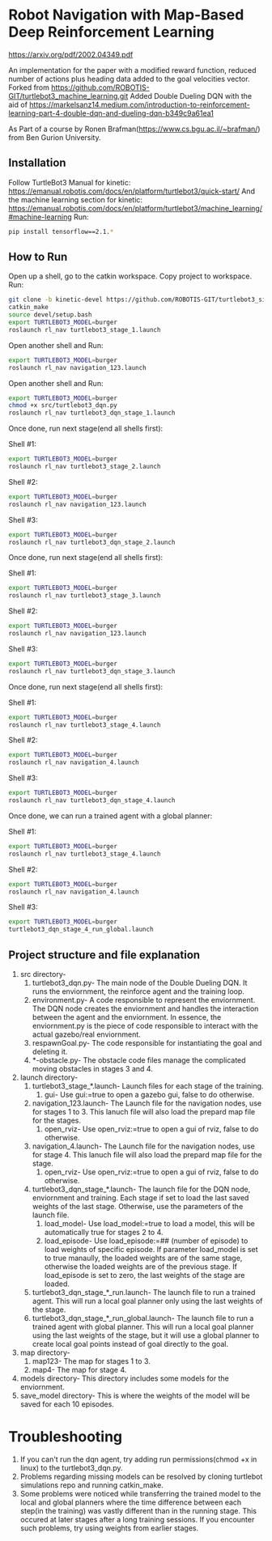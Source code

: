 # Robot Navigation with Map-Based Deep Reinforcement Learning
https://arxiv.org/pdf/2002.04349.pdf

An implementation for the paper with a modified reward function, reduced number of actions plus heading data added to the goal velocities vector.
Forked from 
https://github.com/ROBOTIS-GIT/turtlebot3_machine_learning.git
Added Double Dueling DQN with the aid of 
https://markelsanz14.medium.com/introduction-to-reinforcement-learning-part-4-double-dqn-and-dueling-dqn-b349c9a61ea1



As Part of a course by Ronen Brafman(https://www.cs.bgu.ac.il/~brafman/) from Ben Gurion University.

## Installation

Follow TurtleBot3 Manual for kinetic:
https://emanual.robotis.com/docs/en/platform/turtlebot3/quick-start/
And the machine learning section for kinetic:
https://emanual.robotis.com/docs/en/platform/turtlebot3/machine_learning/#machine-learning
Run:
```sh
pip install tensorflow==2.1.*
```
## How to Run 
Open up a shell, go to the catkin workspace. Copy project to workspace. Run:
```sh
git clone -b kinetic-devel https://github.com/ROBOTIS-GIT/turtlebot3_simulations.git
catkin_make
source devel/setup.bash
export TURTLEBOT3_MODEL=burger
roslaunch rl_nav turtlebot3_stage_1.launch
```
Open another shell and Run:
```sh
export TURTLEBOT3_MODEL=burger
roslaunch rl_nav navigation_123.launch
```
Open another shell and Run:
```sh
export TURTLEBOT3_MODEL=burger
chmod +x src/turtlebot3_dqn.py
roslaunch rl_nav turtlebot3_dqn_stage_1.launch
```
Once done, run next stage(end all shells first):

Shell #1:
```sh
export TURTLEBOT3_MODEL=burger
roslaunch rl_nav turtlebot3_stage_2.launch
```
Shell #2:
```sh
export TURTLEBOT3_MODEL=burger
roslaunch rl_nav navigation_123.launch
```
Shell #3:
```sh
export TURTLEBOT3_MODEL=burger
roslaunch rl_nav turtlebot3_dqn_stage_2.launch
```

Once done, run next stage(end all shells first):

Shell #1:
```sh
export TURTLEBOT3_MODEL=burger
roslaunch rl_nav turtlebot3_stage_3.launch
```
Shell #2:
```sh
export TURTLEBOT3_MODEL=burger
roslaunch rl_nav navigation_123.launch
```
Shell #3:
```sh
export TURTLEBOT3_MODEL=burger
roslaunch rl_nav turtlebot3_dqn_stage_3.launch
```

Once done, run next stage(end all shells first):

Shell #1:
```sh
export TURTLEBOT3_MODEL=burger
roslaunch rl_nav turtlebot3_stage_4.launch
```
Shell #2:
```sh
export TURTLEBOT3_MODEL=burger
roslaunch rl_nav navigation_4.launch
```
Shell #3:
```sh
export TURTLEBOT3_MODEL=burger
roslaunch rl_nav turtlebot3_dqn_stage_4.launch
```

Once done, we can run a trained agent with a global planner:

Shell #1:
```sh
export TURTLEBOT3_MODEL=burger
roslaunch rl_nav turtlebot3_stage_4.launch
```
Shell #2:
```sh
export TURTLEBOT3_MODEL=burger
roslaunch rl_nav navigation_4.launch
```
Shell #3:
```sh
export TURTLEBOT3_MODEL=burger
turtlebot3_dqn_stage_4_run_global.launch
```

## Project structure and file explanation

1. src directory-
    1. turtlebot3_dqn.py- The main node of the Double Dueling DQN. It runs the enviornment, the reinforce agent and the training loop.
    2. environment.py- A code responsible to represent the enviornment. The DQN node creates the enviornment and handles the interaction between the agent and the enviornment. In essence, the enviornment.py is the piece of code responsible to interact with the actual gazebo/real enviornment.
    3. respawnGoal.py- The code responsible for instantiating the goal and deleting it.
    4. *-obstacle.py- The obstacle code files manage the complicated moving obstacles in stages 3 and 4.
2. launch directory-
    1. turtlebot3_stage_*.launch- Launch files for each stage of the training. 
        1. gui- Use gui:=true to open a gazebo gui, false to do otherwise.
    2. navigation_123.launch- The Launch file for the navigation nodes, use for stages 1 to 3. This lanuch file will also load the prepard map file for the stages.
        1. open_rviz- Use open_rviz:=true to open a gui of rviz, false to do otherwise.
    3. navigation_4.launch- The Launch file for the navigation nodes, use for stage 4. This lanuch file will also load the prepard map file for the stage.
        1. open_rviz- Use open_rviz:=true to open a gui of rviz, false to do otherwise.
    4. turtlebot3_dqn_stage_*.launch- The launch file for the DQN node, enviornment and training. Each stage if set to load the last saved weights of the last stage. Otherwise, use the parameters of the launch file.
        1. load_model- Use load_model:=true to load a model, this will be automatically true for stages 2 to 4.
        2. load_episode- Use load_episode:=## (number of episode) to load weights of specific episode. If parameter load_model is set to true manaully, the loaded weights are of the same stage, otherwise the loaded weights are of the previous stage. If load_episode is set to zero, the last weights of the stage are loaded.
    5. turtlebot3_dqn_stage_*_run.launch- The launch file to run a trained agent. This will run a local goal planner only using the last weights of the stage.
    6. turtlebot3_dqn_stage_*_run_global.launch- The launch file to run a trained agent with global planner. This will run a local goal planner using the last weights of the stage, but it will use a global planner to create local goal points instead of goal directly to the goal.
3. map directory-
    1. map123- The map for stages 1 to 3.
    2. map4- The map for stage 4.
4. models directory- This directory includes some models for the enviornment.
5. save_model directory- This is where the weights of the model will be saved for each 10 episodes.

# Troubleshooting

1. If you can't run the dqn agent, try adding run permissions(chmod +x in linux) to the turtlebot3_dqn.py.
2. Problems regarding missing models can be resolved by cloning turtlebot simulations repo and running catkin_make.
3. Some problems were noticed while transferring the trained model to the local and global planners where the time difference between each step(in the training) was vastly different than in the running stage. This occured at later stages after a long training sessions. If you encounter such problems, try using weights from earlier stages.

